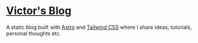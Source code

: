 # [Victor's Blog]()

A static blog built with [Astro](https://astro.build) and [Tailwind CSS](https://tailwindcss.com/) where I share ideas, tutorials, personal thoughts etc.




